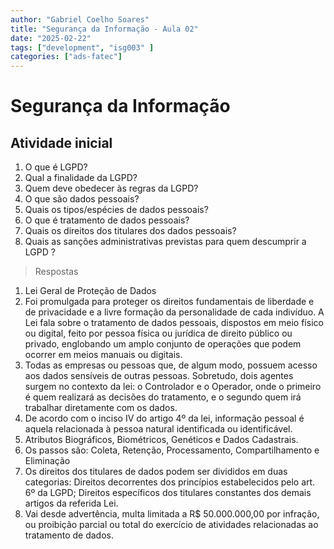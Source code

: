 ```yaml
---
author: "Gabriel Coelho Soares"
title: "Segurança da Informação - Aula 02"
date: "2025-02-22"
tags: ["development", "isg003" ]
categories: ["ads-fatec"]
---
```

# Segurança da Informação

## Atividade inicial

1. O que é LGPD?
2. Qual a finalidade da LGPD?
3. Quem deve obedecer às regras da LGPD?
4. O que são dados pessoais?
5. Quais os tipos/espécies de dados pessoais?
6. O que é tratamento de dados pessoais?  
7. Quais os direitos dos titulares dos dados pessoais?
8. Quais as sanções administrativas previstas para quem descumprir a LGPD ?

> Respostas

1. Lei Geral de Proteção de Dados
2. Foi promulgada para proteger os direitos fundamentais de liberdade e
de privacidade e a livre formação da personalidade de cada indivíduo.
A Lei fala sobre o tratamento de dados pessoais, dispostos em meio físico
ou digital, feito por pessoa física ou jurídica de direito público ou privado,
englobando um amplo conjunto de operações que podem ocorrer em meios
manuais ou digitais.
3. Todas as empresas ou pessoas que, de algum modo, possuem acesso aos
dados sensíveis de outras pessoas. Sobretudo, dois agentes surgem no contexto
da lei: o Controlador e o Operador, onde o primeiro é quem realizará as
decisões do tratamento, e o segundo quem irá trabalhar diretamente com os dados.
4. De acordo com o inciso IV do artigo 4º da lei, informação pessoal é
aquela relacionada à pessoa natural identificada ou identificável.
5. Atributos Biográficos, Biométricos, Genéticos e Dados Cadastrais.
6. Os passos são: Coleta, Retenção, Processamento, Compartilhamento e
Eliminação
7. Os direitos dos titulares de dados podem ser divididos em duas categorias: Direitos decorrentes dos princípios estabelecidos pelo art. 6º da LGPD; Direitos específicos dos titulares constantes dos demais artigos da referida Lei.
8. Vai desde advertência, multa limitada a R$ 50.000.000,00 por infração,
ou proibição parcial ou total do exercício de atividades relacionadas ao
tratamento de dados.
